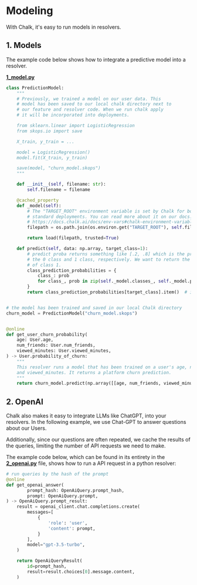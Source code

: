 # Modeling

With Chalk, it's easy to run models in resolvers.

## 1. Models
The example code below shows how to integrate a predictive model into a resolver.

**[1_model.py](1_model.py)**

```python
class PredictionModel:
    """
    # Previously, we trained a model on our user data. This
    # model has been saved to our local chalk directory next to
    # our feature and resolver code. When we run chalk apply
    # it will be incorporated into deployments.

    from sklearn.linear import LogisticRegression
    from skops.io import save

    X_train, y_train = ...

    model = LogisticRegression()
    model.fit(X_train, y_train)

    save(model, "churn_model.skops")
    """

    def __init__(self, filename: str):
        self.filename = filename

    @cached_property
    def _model(self):
        # The "TARGET_ROOT" environment variable is set by Chalk for both branch and
        # standard deployments. You can read more about it on our docs:
        # https://docs.chalk.ai/docs/env-vars#chalk-environment-variable
        filepath = os.path.join(os.environ.get("TARGET_ROOT"), self.filename)

        return load(filepath, trusted=True)

    def predict(self, data: np.array, target_class=1):
        # predict proba returns something like [.2, .8] which is the probability of
        # the 0 class and 1 class, respectively. We want to return the probability
        # of class 1.
        class_prediction_probabilities = {
            class_: prob
            for class_, prob in zip(self._model.classes_, self._model.predict_proba(data).squeeze(), strict=True)
        }
        return class_prediction_probabilities[target_class].item()  # item converts numpy array to float


# the model has been trained and saved in our local Chalk directory
churn_model = PredictionModel("churn_model.skops")


@online
def get_user_churn_probability(
    age: User.age,
    num_friends: User.num_friends,
    viewed_minutes: User.viewed_minutes,
) -> User.probability_of_churn:
    """
    This resolver runs a model that has been trained on a user's age, num_friends
    and viewed_minutes. It returns a platform churn prediction.
    """
    return churn_model.predict(np.array([[age, num_friends, viewed_minutes]]))
```

## 2. OpenAI

Chalk also makes it easy to integrate LLMs like ChatGPT, into your resolvers. In the
following example, we use Chat-GPT to answer questions about our Users.

Additionally, since our questions are often repeated, we cache the results of the queries,
limiting the number of API requests we need to make.

The example code below, which can be found in its entirety in the **[2_openai.py](2_openai.py)** file,
shows how to run a API request in a python resolver:

```python
# run queries by the hash of the prompt
@online
def get_openai_answer(
        prompt_hash: OpenAiQuery.prompt_hash,
        prompt: OpenAiQuery.prompt,
) -> OpenAiQuery.prompt_result:
    result = openai_client.chat.completions.create(
        messages=[
            {
                'role': 'user',
                'content': prompt,
            }
        ],
        model="gpt-3.5-turbo",
    )

    return OpenAiQueryResult(
        id=prompt_hash,
        result=result.choices[0].message.content,
    )
```
